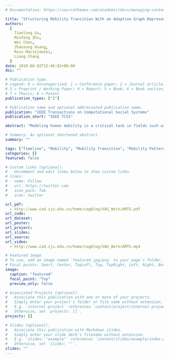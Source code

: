 ```yaml
---
# Documentation: https://sourcethemes.com/academic/docs/managing-content/

title: "Structuring Mobility Transition With an Adaptive Graph Representation."
authors:
  [
    Tianlong Gu,
    Minfeng Zhu,
    Wei Chen,
    Zhaosong Huang,
    Ross Maciejewski,
    Liang Chang
  ]
date: 2018-08-02T15:46:02+08:00
doi: ""

# Publication type.
# Legend: 0 = Uncategorized; 1 = Conference paper; 2 = Journal article;
# 3 = Preprint / Working Paper; 4 = Report; 5 = Book; 6 = Book section;
# 7 = Thesis; 8 = Patent
publication_types: ["2"]

# Publication name and optional abbreviated publication name.
publication: "IEEE Transactions on Computational Social Systems"
publication_short: "IEEE TCSS"

abstract: "Modeling human mobility is a critical task in fields such as urban planning, ecology, and epidemiology. Given the current use of mobile phones, there is an abundance of data that can be used to create models of high reliability. Existing techniques can reveal the macro-patterns of crowd movement or analyze the trajectory of a person; however, they typically focus on geographical characteristics. This paper presents a graph-based approach for structuring crowd mobility transition over multiple granularities in the context of social behavior. The key to our approach is an adaptive data representation, the adaptive mobility transition graph, that is globally generated from citywide human mobility data by defining the temporal trends of human mobility and the interleaved transitions between different mobility patterns. We describe the design, creation and manipulation of the adaptive mobility transition graph and introduce a visual analysis system that supports the multi-faceted exploration of citywide human mobility patterns."

# Summary. An optional shortened abstract.
summary: ""

tags: ["Timeline", "Mobility", "Mobility Transition", "Mobility Patterns"]
categories: []
featured: false

# Custom links (optional).
#   Uncomment and edit lines below to show custom links.
# links:
# - name: Follow
#   url: https://twitter.com
#   icon_pack: fab
#   icon: twitter

url_pdf:
  - http://www.cad.zju.edu.cn/home/vagblog/VAG_Work/AMTG.pdf
url_code:
url_dataset:
url_poster:
url_project:
url_slides:
url_source:
url_video:
  - http://www.cad.zju.edu.cn/home/vagblog/VAG_Work/AMTG.mp4

# Featured image
# To use, add an image named `featured.jpg/png` to your page's folder.
# Focal points: Smart, Center, TopLeft, Top, TopRight, Left, Right, BottomLeft, Bottom, BottomRight.
image:
  caption: "featured"
  focal_point: "Top"
  preview_only: false

# Associated Projects (optional).
#   Associate this publication with one or more of your projects.
#   Simply enter your project's folder or file name without extension.
#   E.g. `internal-project` references `content/project/internal-project/index.md`.
#   Otherwise, set `projects: []`.
projects: []

# Slides (optional).
#   Associate this publication with Markdown slides.
#   Simply enter your slide deck's filename without extension.
#   E.g. `slides: "example"` references `content/slides/example/index.md`.
#   Otherwise, set `slides: ""`.
slides: ""
---
```

